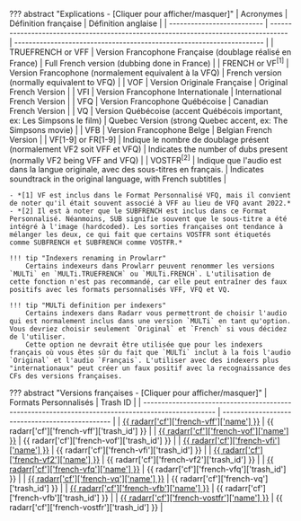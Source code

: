 ??? abstract "Explications - [Cliquer pour afficher/masquer]"
    | Acronymes                  | Définition française                                                                | Définition anglaise                                                   |
    | -------------------------- | ----------------------------------------------------------------------------------- | --------------------------------------------------------------------- |
    | TRUEFRENCH or VFF          | Version Francophone Française (doublage réalisé en France)                          | Full French version (dubbing done in France)                          |
    | FRENCH or VF<sup>[1]</sup> | Version Francophone (normalement equivalent à la VFQ)                               | French version (normally equivalent to VFQ)                           |
    | VOF                        | Version Originale Française                                                         | Original French Version                                               |
    | VFI                        | Version Francophone Internationale                                                  | International French Version                                          |
    | VFQ                        | Version Francophone Québécoise                                                      | Canadian French Version                                               |
    | VQ                         | Version Québécoise (accent Québécois important, ex: Les Simpsons le film)           | Quebec Version (strong Quebec accent, ex: The Simpsons movie)         |
    | VFB                        | Version Francophone Belge                                                           | Belgian French Version                                                |
    | VF[1-9] or FR[1-9]         | Indique le nombre de doublage présent (normalement VF2 soit VFF et VFQ)             | Indicates the number of dubs present (normally VF2 being VFF and VFQ) |
    | VOSTFR<sup>[2]</sup>       | Indique que l'audio est dans la langue originale, avec des sous-titres en français. | Indicates soundtrack in the original language, with French subtitles  |

    - *[1] VF est inclus dans le Format Personnalisé VFQ, mais il convient de noter qu'il était souvent associé à VFF au lieu de VFQ avant 2022.*
    - *[2] Il est à noter que le SUBFRENCH est inclus dans ce Format Personnalisé. Néanmoins, SUB signifie souvent que le sous-titre a été intégré à l'image (hardcoded). Les sorties françaises ont tendance à mélanger les deux, ce qui fait que certains VOSTFR sont étiquetés comme SUBFRENCH et SUBFRENCH comme VOSTFR.*

    !!! tip "Indexers renaming in Prowlarr"
        Certains indexeurs dans Prowlarr peuvent renommer les versions `MULTi` en `MULTi.TRUEFRENCH` ou `MULTi.FRENCH`. L'utilisation de cette fonction n'est pas recommandé, car elle peut entraîner des faux positifs avec les formats personnalisés VFF, VFQ et VQ.

    !!! tip "MULTi definition per indexers"
        Certains indexers dans Radarr vous permettront de choisir l'audio qui est normalement inclus dans une version `MULTi` en tant qu'option. Vous devriez choisir seulement `Original` et `French` si vous décidez de l'utiliser.
        Cette option ne devrait être utilisée que pour les indexers français où vous êtes sûr du fait que `MULTi` inclut à la fois l'audio `Original` et l'audio `Français`. L'utiliser avec des indexers plus "internationaux" peut créer un faux positif avec la recognaissance des CFs des versions françaises.

??? abstract "Versions françaises - [Cliquer pour afficher/masquer]"
    | Formats Personnalisés                                                                              | Trash ID                                        |
    | -------------------------------------------------------------------------------------------------- | ----------------------------------------------- |
    | [{{ radarr['cf']['french-vff']['name'] }}](/Radarr/Radarr-collection-of-custom-formats/#vff)       | {{ radarr['cf']['french-vff']['trash_id'] }}    |
    | [{{ radarr['cf']['french-vof']['name'] }}](/Radarr/Radarr-collection-of-custom-formats/#vof)       | {{ radarr['cf']['french-vof']['trash_id'] }}    |
    | [{{ radarr['cf']['french-vfi']['name'] }}](/Radarr/Radarr-collection-of-custom-formats/#vfi)       | {{ radarr['cf']['french-vfi']['trash_id'] }}    |
    | [{{ radarr['cf']['french-vf2']['name'] }}](/Radarr/Radarr-collection-of-custom-formats/#vf2)       | {{ radarr['cf']['french-vf2']['trash_id'] }}    |
    | [{{ radarr['cf']['french-vfq']['name'] }}](/Radarr/Radarr-collection-of-custom-formats/#vfq)       | {{ radarr['cf']['french-vfq']['trash_id'] }}    |
    | [{{ radarr['cf']['french-vq']['name'] }}](/Radarr/Radarr-collection-of-custom-formats/#vq)         | {{ radarr['cf']['french-vq']['trash_id'] }}     |
    | [{{ radarr['cf']['french-vfb']['name'] }}](/Radarr/Radarr-collection-of-custom-formats/#vfb)       | {{ radarr['cf']['french-vfb']['trash_id'] }}    |
    | [{{ radarr['cf']['french-vostfr']['name'] }}](/Radarr/Radarr-collection-of-custom-formats/#vostfr) | {{ radarr['cf']['french-vostfr']['trash_id'] }} |
